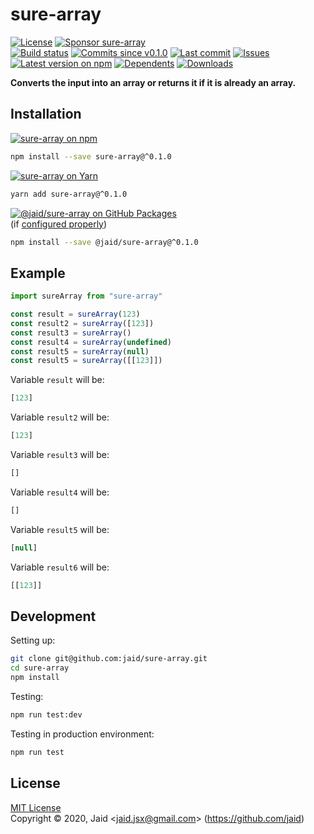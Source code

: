 # sure-array


<a href="https://raw.githubusercontent.com/jaid/sure-array/master/license.txt"><img src="https://img.shields.io/github/license/jaid/sure-array?style=flat-square" alt="License"/></a> <a href="https://github.com/sponsors/jaid"><img src="https://img.shields.io/badge/<3-Sponsor-FF45F1?style=flat-square" alt="Sponsor sure-array"/></a>  
<a href="https://actions-badge.atrox.dev/jaid/sure-array/goto"><img src="https://img.shields.io/endpoint.svg?style=flat-square&url=https%3A%2F%2Factions-badge.atrox.dev%2Fjaid%2Fsure-array%2Fbadge" alt="Build status"/></a> <a href="https://github.com/jaid/sure-array/commits"><img src="https://img.shields.io/github/commits-since/jaid/sure-array/v0.1.0?style=flat-square&logo=github" alt="Commits since v0.1.0"/></a> <a href="https://github.com/jaid/sure-array/commits"><img src="https://img.shields.io/github/last-commit/jaid/sure-array?style=flat-square&logo=github" alt="Last commit"/></a> <a href="https://github.com/jaid/sure-array/issues"><img src="https://img.shields.io/github/issues/jaid/sure-array?style=flat-square&logo=github" alt="Issues"/></a>  
<a href="https://npmjs.com/package/sure-array"><img src="https://img.shields.io/npm/v/sure-array?style=flat-square&logo=npm&label=latest%20version" alt="Latest version on npm"/></a> <a href="https://github.com/jaid/sure-array/network/dependents"><img src="https://img.shields.io/librariesio/dependents/npm/sure-array?style=flat-square&logo=npm" alt="Dependents"/></a> <a href="https://npmjs.com/package/sure-array"><img src="https://img.shields.io/npm/dm/sure-array?style=flat-square&logo=npm" alt="Downloads"/></a>

**Converts the input into an array or returns it if it is already an array.**





## Installation

<a href="https://npmjs.com/package/sure-array"><img src="https://img.shields.io/badge/npm-sure--array-C23039?style=flat-square&logo=npm" alt="sure-array on npm"/></a>

```bash
npm install --save sure-array@^0.1.0
```

<a href="https://yarnpkg.com/package/sure-array"><img src="https://img.shields.io/badge/Yarn-sure--array-2F8CB7?style=flat-square&logo=yarn&logoColor=white" alt="sure-array on Yarn"/></a>

```bash
yarn add sure-array@^0.1.0
```

<a href="https://github.com/jaid/sure-array/packages"><img src="https://img.shields.io/badge/GitHub Packages-@jaid/sure--array-24282e?style=flat-square&logo=github" alt="@jaid/sure-array on GitHub Packages"/></a>  
(if [configured properly](https://help.github.com/en/github/managing-packages-with-github-packages/configuring-npm-for-use-with-github-packages))

```bash
npm install --save @jaid/sure-array@^0.1.0
```



## Example


```javascript
import sureArray from "sure-array"

const result = sureArray(123)
const result2 = sureArray([123])
const result3 = sureArray()
const result4 = sureArray(undefined)
const result5 = sureArray(null)
const result5 = sureArray([[123]])
```

Variable `result` will be:

```javascript
[123]
```
Variable `result2` will be:

```javascript
[123]
```
Variable `result3` will be:

```javascript
[]
```
Variable `result4` will be:

```javascript
[]
```
Variable `result5` will be:

```javascript
[null]
```
Variable `result6` will be:

```javascript
[[123]]
```

















## Development



Setting up:
```bash
git clone git@github.com:jaid/sure-array.git
cd sure-array
npm install
```
Testing:
```bash
npm run test:dev
```
Testing in production environment:
```bash
npm run test
```


## License
[MIT License](https://raw.githubusercontent.com/jaid/sure-array/master/license.txt)  
Copyright © 2020, Jaid \<jaid.jsx@gmail.com> (https://github.com/jaid)
